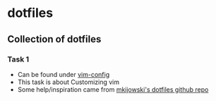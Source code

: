 # dotfiles
Collection of dotfiles
---

### Task 1
- Can be found under [vim-config](./vim-config)
- This task is about Customizing vim
- Some help/inspiration came from [mkijowski's dotfiles github repo](https://github.com/mkijowski/dotfiles/blob/master/.vimrc)

